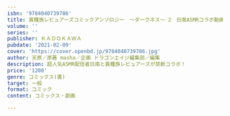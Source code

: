 ```yaml
---
isbn: '9784040739786'
title: 異種族レビュアーズコミックアンソロジー　～ダークネス～ 2　日南ASMRコラボ動画シリアルコード付き限定版
volume: ''
series: ''
publisher: ＫＡＤＯＫＡＷＡ
pubdate: '2021-02-09'
cover: 'https://cover.openbd.jp/9784040739786.jpg'
author: 天原／原著 masha／企画 ドラゴンエイジ編集部／編集
description: 超人気ASMR配信者日南と異種族レビュアーズが禁断コラボ！
price: '1200'
genre: コミックス(書)
target: 一般
format: コミック
content: コミックス・劇画

---
```

